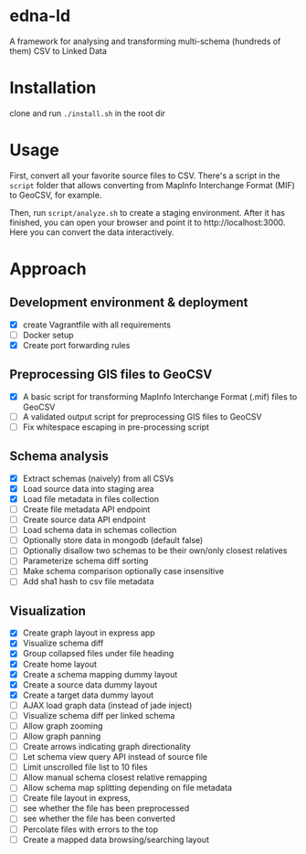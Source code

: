 # edna-ld
A framework for analysing and transforming multi-schema (hundreds of them) CSV to Linked Data

# Installation
clone and run `./install.sh` in the root dir

# Usage
First, convert all your favorite source files to CSV. There's a script in the `script` folder that allows converting from MapInfo Interchange Format (MIF) to GeoCSV, for example.

Then, run `script/analyze.sh` to create a staging environment. After it has finished, you can open your browser and point it to http://localhost:3000. Here you can convert the data interactively.

# Approach
## Development environment & deployment
- [X] create Vagrantfile with all requirements
- [ ] Docker setup
- [X] Create port forwarding rules

## Preprocessing GIS files to GeoCSV
- [X] A basic script for transforming MapInfo Interchange Format (.mif) files to GeoCSV
- [ ] A validated output script for preprocessing GIS files to GeoCSV
- [ ] Fix whitespace escaping in pre-processing script

## Schema analysis
- [X] Extract schemas (naively) from all CSVs
- [X] Load source data into staging area
- [X] Load file metadata in files collection
- [ ] Create file metadata API endpoint
- [ ] Create source data API endpoint
- [ ] Load schema data in schemas collection
- [ ] Optionally store data in mongodb (default false)
- [ ] Optionally disallow two schemas to be their own/only closest relatives
- [ ] Parameterize schema diff sorting
- [ ] Make schema comparison optionally case insensitive
- [ ] Add sha1 hash to csv file metadata

## Visualization
- [X] Create graph layout in express app
- [X] Visualize schema diff
- [X] Group collapsed files under file heading
- [X] Create home layout
- [X] Create a schema mapping dummy layout
- [X] Create a source data dummy layout
- [X] Create a target data dummy layout
- [ ] AJAX load graph data (instead of jade inject)
- [ ] Visualize schema diff per linked schema
- [ ] Allow graph zooming
- [ ] Allow graph panning
- [ ] Create arrows indicating graph directionality
- [ ] Let schema view query API instead of source file
- [ ] Limit unscrolled file list to 10 files
- [ ] Allow manual schema closest relative remapping
- [ ] Allow schema map splitting depending on file metadata
- [ ] Create file layout in express, 
- [ ] see whether the file has been preprocessed
- [ ] see whether the file has been converted
- [ ] Percolate files with errors to the top
- [ ] Create a mapped data browsing/searching layout
